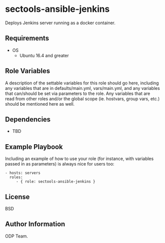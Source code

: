 sectools-ansible-jenkins
=========

Deploys Jenkins server running as a docker container.

Requirements
------------

* OS
  * Ubuntu 16.4 and greater

Role Variables
--------------

A description of the settable variables for this role should go here, including any variables that are in defaults/main.yml, vars/main.yml, and any variables that can/should be set via parameters to the role. Any variables that are read from other roles and/or the global scope (ie. hostvars, group vars, etc.) should be mentioned here as well.

Dependencies
------------

* TBD

Example Playbook
----------------

Including an example of how to use your role (for instance, with variables passed in as parameters) is always nice for users too:

    - hosts: servers
      roles:
         - { role: sectools-ansible-jenkins }

License
-------

BSD

Author Information
------------------

ODP Team.  

